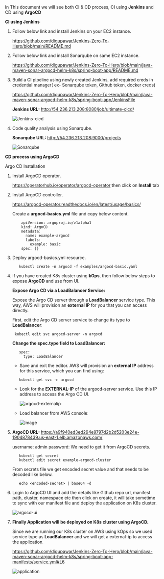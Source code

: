 In This document we will see both CI & CD process, CI using **Jenkins** and CD using **ArgoCD**

**CI using Jenkins**

1. Follow below link and install Jenkins on your EC2 instance.
   
   https://github.com/digupawar/Jenkins-Zero-To-Hero/blob/main/README.md

2. Follow below link and install Sonarqube on same EC2 instance.

   https://github.com/digupawar/Jenkins-Zero-To-Hero/blob/main/java-maven-sonar-argocd-helm-k8s/spring-boot-app/README.md

3. Build a CI pipeline using newly created Jenkins, add required creds in credential manager( ex- Sonarqube token, Github token, docker creds)

   https://github.com/digupawar/Jenkins-Zero-To-Hero/blob/main/java-maven-sonar-argocd-helm-k8s/spring-boot-app/JenkinsFile

   **Jenkins URL:** http://54.236.213.208:8080/job/ultimate-cicd/

   ![Jenkins-cicd](https://github.com/digupawar/Jenkins-Zero-To-Hero/assets/72307345/99846c61-dbd4-46d1-bdfa-69e38938236b)

4. Code quality analysis using Sonarqube.

   **Sonarqube URL:** http://54.236.213.208:9000/projects

   ![Sonarqube](https://github.com/digupawar/Jenkins-Zero-To-Hero/assets/72307345/7bc769e0-af53-451d-9015-358ccc40603a)
   

 **CD process using ArgoCD**

 Argo CD Installation

1. Install ArgoCD operator.
   
   https://operatorhub.io/operator/argocd-operator then click on **Install** tab

2. Install ArgoCD controller.

   https://argocd-operator.readthedocs.io/en/latest/usage/basics/

   Create a **argocd-basics.yml** file and copy below content.

   ```
       apiVersion: argoproj.io/v1alpha1
       kind: ArgoCD
       metadata:
         name: example-argocd
         labels:
           example: basic
       spec: {}
   ```

3. Deploy argocd-basics.yml resource.

   ```
      kubectl create -n argocd -f examples/argocd-basic.yaml
   ```

4. If you have created K8s cluster using **kOps**, then follow below steps to expose **ArgoCD** and use from UI.

   **Expose Argo CD via a LoadBalancer Service:**
   
   Expose the Argo CD server through a **LoadBalancer** service type. This way, AWS will provision an **external IP** for 
   you that you can access directly.

   First, edit the Argo CD server service to change its type to **LoadBalancer**:

   ``` 
    kubectl edit svc argocd-server -n argocd
   ```
   **Change the spec.type field to LoadBalancer:**
   ```
      spec:
        type: LoadBalancer
   ```
   * Save and exit the editor. AWS will provision an **external IP** address for this service, which you can find using:

   ```
      kubectl get svc -n argocd
   ```
   * Look for the **EXTERNAL-IP** of the argocd-server service. Use this IP address to access the Argo CD UI.
  
     ![argocd-externalip](https://github.com/digupawar/Jenkins-Zero-To-Hero/assets/72307345/6b67a84b-44e6-4e5a-8108-832adf9396ec)

   * Load balancer from AWS console:
  
     ![image](https://github.com/digupawar/Jenkins-Zero-To-Hero/assets/72307345/1e237f11-0a83-4cf9-b9d2-36bf46086497)


5. **ArgoCD URL:**
    https://a9f940ed3ed294e9797d2b2d5203e24e-1904878439.us-east-1.elb.amazonaws.com/

    username: admin
    password: We need to get it from ArgoCD secrets.

    ```
       kubectl get secret
       kubectl edit secret example-argocd-cluster
    ```
    
    From secrets file we get encoded secret value and that needs to be decoded like below.
    ```
       echo <encoded-secret> | base64 -d
    ```

6. Login to ArgoCD UI and add the details like Github repo url, manifest path, cluster, namespace etc then click on create, it will 
       take sometime to sync with our manifest file and deploy the application on K8s cluster.

      ![argocd-ui](https://github.com/digupawar/Jenkins-Zero-To-Hero/assets/72307345/37244605-b30e-4277-b004-4f4bf6f79366)



7. **Finally Application will be deployed on K8s cluster using ArgoCD.**

   Since we are running our K8s cluster on AWS using kOps so we used service type as **LoadBalancer** and we will get a external-ip to access the application.

   https://github.com/digupawar/Jenkins-Zero-To-Hero/blob/main/java-maven-sonar-argocd-helm-k8s/spring-boot-app-manifests/service.yml#L6

   ![application](https://github.com/digupawar/Jenkins-Zero-To-Hero/assets/72307345/01f28383-1c64-43c9-8a4f-5b988d4259e2)







   


   





   

